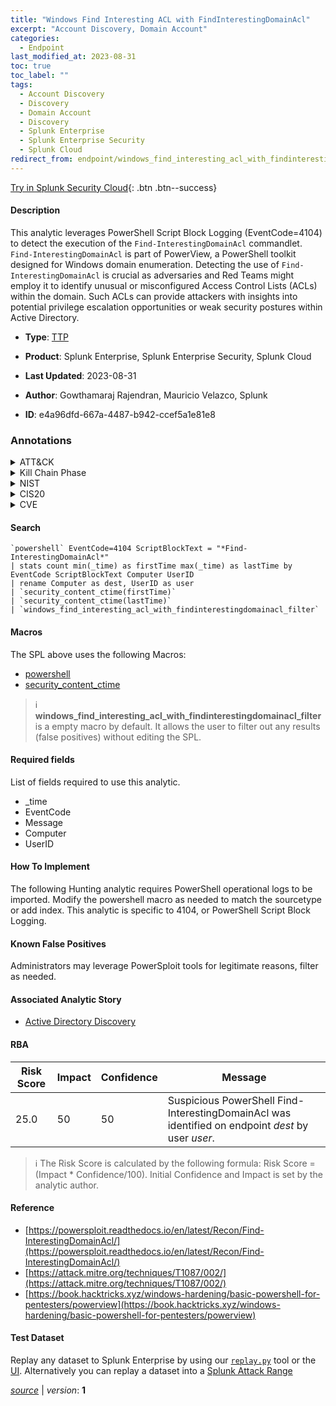 ```yaml
---
title: "Windows Find Interesting ACL with FindInterestingDomainAcl"
excerpt: "Account Discovery, Domain Account"
categories:
  - Endpoint
last_modified_at: 2023-08-31
toc: true
toc_label: ""
tags:
  - Account Discovery
  - Discovery
  - Domain Account
  - Discovery
  - Splunk Enterprise
  - Splunk Enterprise Security
  - Splunk Cloud
redirect_from: endpoint/windows_find_interesting_acl_with_findinterestingdomainacl/
---
```




[Try in Splunk Security Cloud](https://www.splunk.com/en_us/cyber-security.html){: .btn .btn--success}

#### Description

This analytic leverages PowerShell Script Block Logging (EventCode=4104) to detect the execution of the `Find-InterestingDomainAcl` commandlet. `Find-InterestingDomainAcl` is part of PowerView, a PowerShell toolkit designed for Windows domain enumeration. Detecting the use of `Find-InterestingDomainAcl` is crucial as adversaries and Red Teams might employ it to identify unusual or misconfigured Access Control Lists (ACLs) within the domain. Such ACLs can provide attackers with insights into potential privilege escalation opportunities or weak security postures within Active Directory.

- **Type**: [TTP](https://github.com/splunk/security_content/wiki/Detection-Analytic-Types)
- **Product**: Splunk Enterprise, Splunk Enterprise Security, Splunk Cloud

- **Last Updated**: 2023-08-31
- **Author**: Gowthamaraj Rajendran, Mauricio Velazco, Splunk
- **ID**: e4a96dfd-667a-4487-b942-ccef5a1e81e8

### Annotations
<details>
  <summary>ATT&CK</summary>

<div markdown="1">

#### [ATT&CK](https://attack.mitre.org/)

| ID          | Technique   | Tactic         |
| ----------- | ----------- |--------------- |
| [T1087](https://attack.mitre.org/techniques/T1087/) | Account Discovery | Discovery |

| [T1087.002](https://attack.mitre.org/techniques/T1087/002/) | Domain Account | Discovery |

</div>
</details>


<details>
  <summary>Kill Chain Phase</summary>

<div markdown="1">

* Exploitation


</div>
</details>


<details>
  <summary>NIST</summary>

<div markdown="1">

* DE.CM



</div>
</details>

<details>
  <summary>CIS20</summary>

<div markdown="1">

* CIS 10



</div>
</details>

<details>
  <summary>CVE</summary>

<div markdown="1">


</div>
</details>


#### Search

```
`powershell` EventCode=4104 ScriptBlockText = "*Find-InterestingDomainAcl*" 
| stats count min(_time) as firstTime max(_time) as lastTime by EventCode ScriptBlockText Computer UserID 
| rename Computer as dest, UserID as user 
| `security_content_ctime(firstTime)` 
| `security_content_ctime(lastTime)` 
| `windows_find_interesting_acl_with_findinterestingdomainacl_filter`
```

#### Macros
The SPL above uses the following Macros:
* [powershell](https://github.com/splunk/security_content/blob/develop/macros/powershell.yml)
* [security_content_ctime](https://github.com/splunk/security_content/blob/develop/macros/security_content_ctime.yml)

> :information_source:
> **windows_find_interesting_acl_with_findinterestingdomainacl_filter** is a empty macro by default. It allows the user to filter out any results (false positives) without editing the SPL.



#### Required fields
List of fields required to use this analytic.
* _time
* EventCode
* Message
* Computer
* UserID



#### How To Implement
The following Hunting analytic requires PowerShell operational logs to be imported. Modify the powershell macro as needed to match the sourcetype or add index. This analytic is specific to 4104, or PowerShell Script Block Logging.
#### Known False Positives
Administrators may leverage PowerSploit tools for legitimate reasons, filter as needed.

#### Associated Analytic Story
* [Active Directory Discovery](/stories/active_directory_discovery)




#### RBA

| Risk Score  | Impact      | Confidence   | Message      |
| ----------- | ----------- |--------------|--------------|
| 25.0 | 50 | 50 | Suspicious PowerShell Find-InterestingDomainAcl was identified on endpoint $dest$ by user $user$. |


> :information_source:
> The Risk Score is calculated by the following formula: Risk Score = (Impact * Confidence/100). Initial Confidence and Impact is set by the analytic author.


#### Reference

* [https://powersploit.readthedocs.io/en/latest/Recon/Find-InterestingDomainAcl/](https://powersploit.readthedocs.io/en/latest/Recon/Find-InterestingDomainAcl/)
* [https://attack.mitre.org/techniques/T1087/002/](https://attack.mitre.org/techniques/T1087/002/)
* [https://book.hacktricks.xyz/windows-hardening/basic-powershell-for-pentesters/powerview](https://book.hacktricks.xyz/windows-hardening/basic-powershell-for-pentesters/powerview)



#### Test Dataset
Replay any dataset to Splunk Enterprise by using our [`replay.py`](https://github.com/splunk/attack_data#using-replaypy) tool or the [UI](https://github.com/splunk/attack_data#using-ui).
Alternatively you can replay a dataset into a [Splunk Attack Range](https://github.com/splunk/attack_range#replay-dumps-into-attack-range-splunk-server)




[*source*](https://github.com/splunk/security_content/tree/develop/detections/endpoint/windows_find_interesting_acl_with_findinterestingdomainacl.yml) \| *version*: **1**